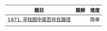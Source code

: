 | 题目                                                         | 题解 | 难度 |
| ------------------------------------------------------------ | ---- | ---- |
| [1971. 寻找图中是否存在路径](https://leetcode.cn/problems/find-if-path-exists-in-graph/) |      | 简单 |
|                                                              |      |      |

